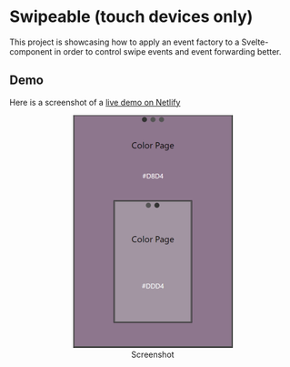 # Swipeable (touch devices only)
This project is showcasing how to apply an event factory to a Svelte-component in order to control swipe events and event forwarding better.

## Demo
Here is a screenshot of a [live demo on Netlify](https://swipeable.netlify.app/)

<figure align=center>
    <img src="./screenshots/screenshot1small.png" alt="Screenshot from Swipeable Mobile app">
    <figcaption>Screenshot</figcaption>
</figure>


  
